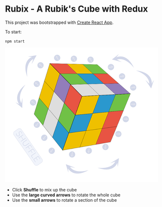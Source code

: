 # Rubix - A Rubik's Cube with Redux

This project was bootstrapped with [Create React App](https://github.com/facebookincubator/create-react-app).

To start:
```
npm start
```

![Screenshot of Rubix](screenshot.png)

- Click **Shuffle** to mix up the cube
- Use the **large curved arrows** to rotate the whole cube
- Use the **small arrows** to rotate a section of the cube
